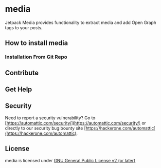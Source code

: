 # media

Jetpack Media provides functionality to extract media and add Open Graph tags to your posts.

## How to install media

### Installation From Git Repo

## Contribute

## Get Help

## Security

Need to report a security vulnerability? Go to [https://automattic.com/security/](https://automattic.com/security/) or directly to our security bug bounty site [https://hackerone.com/automattic](https://hackerone.com/automattic).

## License

media is licensed under [GNU General Public License v2 (or later)](./LICENSE.txt)

